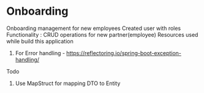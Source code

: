 # Onboarding
Onboarding management for new employees
Created user with roles
Functionality : CRUD operations for new partner(employee)
Resources used while build this application
1. For Error handling - https://reflectoring.io/spring-boot-exception-handling/

Todo
1. Use MapStruct for mapping DTO to Entity